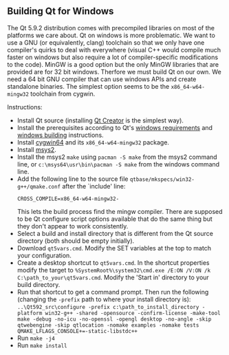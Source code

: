 ## Building Qt for Windows

The Qt 5.9.2 distribution comes with precompiled libraries on most of the
platforms we care about. Qt on windows is more problematic. We want to use a
GNU (or equivalently, clang) toolchain so that we only have one compiler's
quirks to deal with everywhere (visual C++ would compile much faster on
windows but also require a lot of compiler-specific modifications to the
code). MinGW is a good option but the only MinGW libraries that are provided
are for 32 bit windows. Therfore we must build Qt on our own. We need a 64
bit GNU compiler that can use windows APIs and create standalone binaries.
The simplest option seems to be the `x86_64-w64-mingw32` toolchain from
cygwin.

Instructions:
* Install Qt source (installing [Qt Creator](https://www1.qt.io/download/) 
  is the simplest way).
* Install the prerequisites according to Qt's 
  [windows requirements](http://doc.qt.io/qt-5/windows-requirements.html) and 
  [windows building](http://doc.qt.io/qt-5/windows-building.html) instructions.
* Install [cygwin64](https://www.cygwin.com/install.html) and its 
  `x86_64-w64-mingw32` package.
* Install [msys2](http://www.msys2.org/).
* Install the msys2 `make` using `pacman -S make` from the msys2 command line, 
  or `c:\msys64\usr\bin\pacman -S make` from the windows command line.
* Add the following line to the source file
  `qtbase/mkspecs/win32-g++/qmake.conf` after the `include' line:
  ```
  CROSS_COMPILE=x86_64-w64-mingw32-
  ```
  This lets the build process find the mingw compiler. There are supposed to
  be Qt configure script options available that do the same thing but they
  don't appear to work consistently.
* Select a build and install directory that is different from the Qt source 
  directory (both should be empty initially).
* Download `qt5vars.cmd`. Modify the SET variables at the top to match your 
  configuration.
* Create a desktop shortcut to `qt5vars.cmd`. In the shortcut properties modify 
  the target to
  `%SystemRoot%\system32\cmd.exe /E:ON /V:ON /k C:\path_to_your\qt5vars.cmd`. 
  Modify the 'Start in' directory to your build directory.
* Run that shortcut to get a command prompt. Then run the following
  (changing the `-prefix` path to where your install directory is): 
  `..\Qt592_src\configure -prefix c:\path_to_install_directory -platform win32-g++ -shared -opensource -confirm-license -make-tool make -debug -no-icu -no-openssl -opengl desktop -no-angle -skip qtwebengine -skip qtlocation -nomake examples -nomake tests QMAKE_LFLAGS_CONSOLE+=-static-libstdc++`
* Run `make -j4`
* Run `make install`

